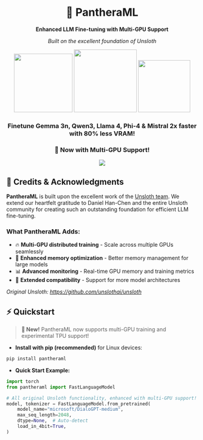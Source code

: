 <div align="center">

# 🦥 PantheraML

**Enhanced LLM Fine-tuning with Multi-GPU Support**

*Built on the excellent foundation of Unsloth*

<a href="https://colab.research.google.com/github/unslothai/notebooks/blob/main/nb/Llama3.1_(8B)-Alpaca.ipynb"><img src="https://raw.githubusercontent.com/unslothai/unsloth/main/images/start free finetune button.png" width="154"></a>
<a href="https://discord.com/invite/unsloth"><img src="https://raw.githubusercontent.com/unslothai/unsloth/main/images/Discord button.png" width="165"></a>
<a href="https://docs.unsloth.ai"><img src="https://raw.githubusercontent.com/unslothai/unsloth/refs/heads/main/images/Documentation%20Button.png" width="137"></a>

### Finetune Gemma 3n, Qwen3, Llama 4, Phi-4 & Mistral 2x faster with 80% less VRAM!
### 🚀 Now with Multi-GPU Support!

![](https://i.ibb.co/sJ7RhGG/image-41.png)

</div>

## 🙏 Credits & Acknowledgments

**PantheraML** is built upon the excellent work of the [Unsloth team](https://github.com/unslothai/unsloth). We extend our heartfelt gratitude to Daniel Han-Chen and the entire Unsloth community for creating such an outstanding foundation for efficient LLM fine-tuning.

### What PantheraML Adds:
- 🔥 **Multi-GPU distributed training** - Scale across multiple GPUs seamlessly
- 🚀 **Enhanced memory optimization** - Better memory management for large models  
- 📊 **Advanced monitoring** - Real-time GPU memory and training metrics
- 🔧 **Extended compatibility** - Support for more model architectures

*Original Unsloth: https://github.com/unslothai/unsloth*


## ⚡ Quickstart

> **🎯 New!** PantheraML now supports multi-GPU training and experimental TPU support!

- **Install with pip (recommended)** for Linux devices:
```bash
pip install pantheraml
```

- **Quick Start Example:**
```python
import torch
from pantheraml import FastLanguageModel

# All original Unsloth functionality, enhanced with multi-GPU support!
model, tokenizer = FastLanguageModel.from_pretrained(
    model_name="microsoft/DialoGPT-medium",
    max_seq_length=2048,
    dtype=None,  # Auto-detect
    load_in_4bit=True,
)
```
